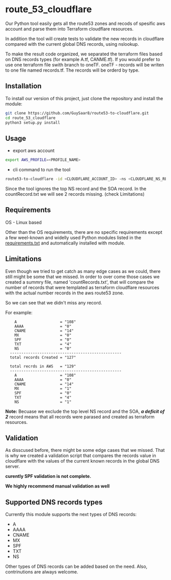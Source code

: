# route_53_cloudflare

Our Python tool easily gets all the route53 zones and recods of spesific aws account 
and parse them into Terraform cloudflare resources.

In addition the tool will create tests to validate the new records in cloudflare 
compared with the current global DNS records, using nslookup.

To make the result code organized, we separated the terraform files based on DNS records types (for example A.tf, CANME.tf).
If you would prefer to use one terraform file swith branch to oneTF.
oneTF - records will be writen to one file named records.tf. The records will be orderd by type.

## Installation

To install our version of this project, just clone the repository and install the
module:

```bash
git clone https://github.com/GuySaar8/route53-to-cloudflare.git
cd route_53_cloudflare
python3 setup.py install
```

## Usage

* export aws account 
```bash
export AWS_PROFILE=<PROFILE_NAME>
```
* cli command to run the tool

```bash
route53-to-cloudflare -id <CLOUDFLARE_ACCOUNT_ID> -ns <CLOUDFLARE_NS_RECORDS_OF_YOUR_ACCOUNT> -awsID <AWS_ACCOUNT_ID>
```

Since the tool ignores the top NS record and the SOA record.
In the countRecord.txt we will see 2 records missing. (check Limitations)

## Requirements

OS - Linux based

Other than the OS requirements, there are no specific requirements except a few weel-known and widelly used Python
modules listed in the [requirements.txt](requirements.txt) and automatically
installed with module.

## Limitations
Even though we tried to get catch as many edge cases as we could, there still might be some that we missed.
In order to over come those cases we created a summry file, named 'countRecords.txt', that will compare the number of records
that were templated as terraform cloudflare resources with the actual number records in the aws route53 zone.

So we can see that we didn't miss any record.

For example:
```
    A                   = "108"
    AAAA                = "0" 
    CNAME               = "14" 
    MX                  = "0"
    SPF                 = "0"
    TXT                 = "4"
    NS                  = "0"
  -------------------------------------------------
  total records Created = "127"
    
  total recrds in AWS   = "129"
  -------------------------------------------------
    A                   = "108"
    AAAA                = "0" 
    CNAME               = "14" 
    MX                  = "1"
    SPF                 = "0"
    TXT                 = "4"
    NS                  = "1"
```

**Note:** Becuase we exclude the top level NS record and the SOA, ***a deficit of 2*** record means that all records were 
parased and created as terraform resources.

## Validation
As disscused before, there might be some edge cases that we missed.
That is why we created a validation script that compares the records value in cloudflare with the values of the 
current known records in the global DNS server.

**curently SPF validation is not complete.**

**We highly recommend manual validation as well**

## Supported DNS records types

Currently this module supports the next types of DNS records:

- A
- AAAA
- CNAME
- MX
- SPF
- TXT
- NS

Other types of DNS records can be added based on the need. 
Also, contrinutions are always welcome.